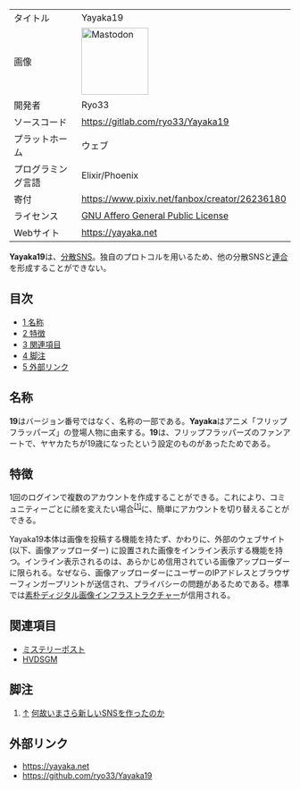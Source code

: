 <div>

|                    |                                                                                                                                                                                                                                                                                                        |
|--------------------|--------------------------------------------------------------------------------------------------------------------------------------------------------------------------------------------------------------------------------------------------------------------------------------------------------|
| タイトル           | Yayaka19                                                                                                                                                                                                                                                                                               |
| 画像               | [<img src="/images/thumb/0/00/Mastodon_logo.png/120px-Mastodon_logo.png" srcset="/images/thumb/0/00/Mastodon_logo.png/180px-Mastodon_logo.png 1.5x, /images/0/00/Mastodon_logo.png 2x" width="120" height="120" alt="Mastodon" />](/%E3%83%95%E3%82%A1%E3%82%A4%E3%83%AB:Mastodon_logo.png "Mastodon") |
| 開発者             | Ryo33                                                                                                                                                                                                                                                                                                  |
| ソースコード       | <a href="https://gitlab.com/ryo33/Yayaka19" rel="nofollow">https://gitlab.com/ryo33/Yayaka19</a>                                                                                                                                                                                                       |
| プラットホーム     | ウェブ                                                                                                                                                                                                                                                                                                 |
| プログラミング言語 | Elixir/Phoenix                                                                                                                                                                                                                                                                                         |
| 寄付               | <a href="https://www.pixiv.net/fanbox/creator/26236180" rel="nofollow">https://www.pixiv.net/fanbox/creator/26236180</a>                                                                                                                                                                               |
| ライセンス         | [GNU Affero General Public License](/GNU_Affero_General_Public_License "GNU Affero General Public License")                                                                                                                                                                                            |
| Webサイト          | <a href="https://yayaka.net" rel="nofollow">https://yayaka.net</a>                                                                                                                                                                                                                                     |

  
**Yayaka19**は、[分散SNS](/%E5%88%86%E6%95%A3SNS "分散SNS")。独自のプロトコルを用いるため、他の分散SNSと[連合](/%E9%80%A3%E5%90%88 "連合")を形成することができない。

<div>

<div lang="ja" dir="ltr">

## 目次

</div>

-   [1 名称](#.E5.90.8D.E7.A7.B0)
-   [2 特徴](#.E7.89.B9.E5.BE.B4)
-   [3 関連項目](#.E9.96.A2.E9.80.A3.E9.A0.85.E7.9B.AE)
-   [4 脚注](#.E8.84.9A.E6.B3.A8)
-   [5 外部リンク](#.E5.A4.96.E9.83.A8.E3.83.AA.E3.83.B3.E3.82.AF)

</div>

## 名称

**19**はバージョン番号ではなく、名称の一部である。**Yayaka**はアニメ「フリップフラッパーズ」の登場人物に由来する。**19**は、フリップフラッパーズのファンアートで、ヤヤカたちが19歳になったという設定のものがあったためである。

## 特徴

1回のログインで複数のアカウントを作成することができる。これにより、コミュニティーごとに顔を変えたい場合<sup>[\[1\]](#cite_note-1)</sup>に、簡単にアカウントを切り替えることができる。

Yayaka19本体は画像を投稿する機能を持たず、かわりに、外部のウェブサイト (以下、画像アップローダー) に設置された画像をインライン表示する機能を持つ。インライン表示されるのは、あらかじめ信用されている画像アップローダーに限られる。なぜなら、画像アップローダーにユーザーのIPアドレスとブラウザーフィンガープリントが送信され、プライバシーの問題があるためである。標準では[素朴ディジタル画像インフラストラクチャー](/%E7%B4%A0%E6%9C%B4%E3%83%87%E3%82%A3%E3%82%B8%E3%82%BF%E3%83%AB%E7%94%BB%E5%83%8F%E3%82%A4%E3%83%B3%E3%83%95%E3%83%A9%E3%82%B9%E3%83%88%E3%83%A9%E3%82%AF%E3%83%81%E3%83%A3%E3%83%BC "素朴ディジタル画像インフラストラクチャー")が信用される。

## 関連項目

-   [ミステリーポスト](/%E3%83%9F%E3%82%B9%E3%83%86%E3%83%AA%E3%83%BC%E3%83%9D%E3%82%B9%E3%83%88 "ミステリーポスト")
-   [HVDSGM](/HVDSGM "HVDSGM")

## 脚注

<div>

1.  [↑](#cite_ref-1) <a href="https://ryo33.hatenablog.com/entry/2016/10/06/222204" rel="nofollow">何故いまさら新しいSNSを作ったのか</a>

</div>

## 外部リンク

-   <a href="https://yayaka.net" rel="nofollow">https://yayaka.net</a>
-   <a href="https://github.com/ryo33/Yayaka19" rel="nofollow">https://github.com/ryo33/Yayaka19</a>

</div>
